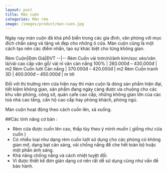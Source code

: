 ```yaml
---
layout: post
title: Màn cuộn
categories: Màn rèm
image: /images/product/man-cuon.jpg
---
```


Ngày nay màn cuộn đã khá phổ biến trong các gia đình, văn phòng với mục đích chắn sáng và tăng vẻ đẹp cho những ô cửa. Màn cuộn cũng là một cách tạo nên các điểm nhấn, tạo sự khác biệt cho từng không gian.

Rèm Cuộn|Đơn Giá|ĐVT
--|--
Rèm Cuốn vải trơn/nỉ/ánh kim/sọc xéo/vân lá/vải cao cấp vân gỗ/ vải nỉ vân cản nắng 100% | 260.000đ – 430.000đ | m2
Rèm Cuốn lưới Cản nắng | 370.000đ – 420.000đ | m2
Rèm Cuốn tranh 3D | 400.000đ – 450.000đ | m tới

Đối với thị trường rèm cửa hiện nay thì màn cuộn là dòng sản phẩm hiện đại, tiết kiệm không gian, sản phẩm đang ngày càng được ưa chuộng cho các khu văn phòng, công sở, quán cafe cao cấp, những không gian lớn của các toà nhà cao tầng, căn hộ cao cấp hay phòng khách, phòng ngủ.

Màn cuộn hoạt động theo cách cuốn lên, xả xuống.

##Các tính năng cơ bản :

- Rèm cửa được cuốn lên cao, thấp tùy theo ý mình muốn ( giống như cửa cuốn )
- Có nhiều loại như dạng rèm cuốn lưới sử dụng cho các phòng có không gian mở, dạng bạt cản sáng, vải chống nắng để che hết toàn bộ hoặc một phần ánh sáng.
- Khả năng chống nắng và cách nhiệt tuyệt đối.
- Vì được thiết kế đơn giản dạng cơ nên rất dễ sử dụng cũng như vấn đề bảo hành.